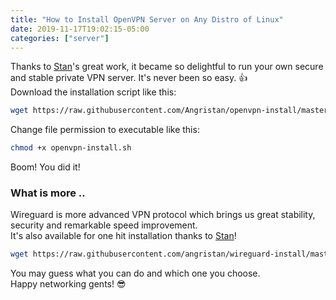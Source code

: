 ```yaml
---
title: "How to Install OpenVPN Server on Any Distro of Linux"
date: 2019-11-17T19:02:15-05:00
categories: ["server"]
---
```

Thanks to [Stan](https://github.com/angristan)'s great work, it became so delightful to run your own secure and stable private VPN server. It's never been so easy. 👍\
Download the installation script like this:
```bash
wget https://raw.githubusercontent.com/Angristan/openvpn-install/master/openvpn-install.sh
```
Change file permission to executable like this:
```bash
chmod +x openvpn-install.sh
```
Boom! You did it!

### What is more ..
Wireguard is more advanced VPN protocol which brings us great stability, security and remarkable speed improvement.\
It's also available for one hit installation thanks to [Stan](https://github.com/angristan)!
```bash
wget https://raw.githubusercontent.com/angristan/wireguard-install/master/wireguard-install.sh
```
You may guess what you can do and which one you choose.\
Happy networking gents! 😎


